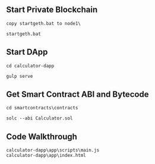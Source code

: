 ## Start Private Blockchain

    copy startgeth.bat to node1\

    startgeth.bat

## Start DApp

    cd calculator-dapp

    gulp serve

## Get Smart Contract ABI and Bytecode 

    cd smartcontracts\contracts

    solc --abi Calculator.sol

## Code Walkthrough

    calculator-dapp\app\scripts\main.js
    calculator-dapp\app\index.html
    
    